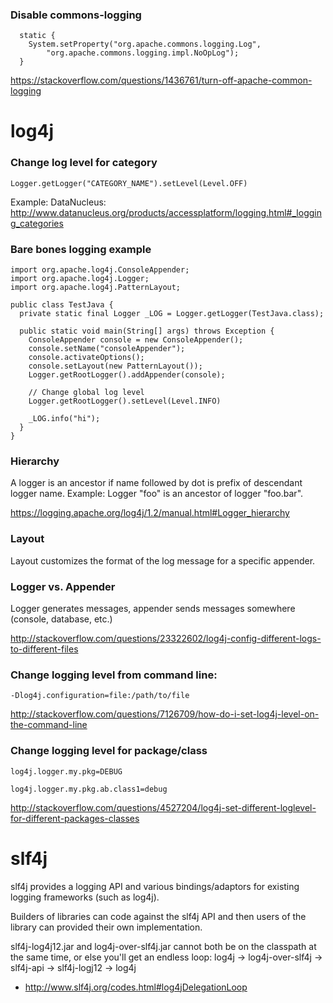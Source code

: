 ### Disable commons-logging

```
  static {
    System.setProperty("org.apache.commons.logging.Log",
        "org.apache.commons.logging.impl.NoOpLog");
  }
```

https://stackoverflow.com/questions/1436761/turn-off-apache-common-logging


# log4j

### Change log level for category

```
Logger.getLogger("CATEGORY_NAME").setLevel(Level.OFF)
```

Example: DataNucleus: http://www.datanucleus.org/products/accessplatform/logging.html#_logging_categories


### Bare bones logging example
```
import org.apache.log4j.ConsoleAppender;
import org.apache.log4j.Logger;
import org.apache.log4j.PatternLayout;

public class TestJava {
  private static final Logger _LOG = Logger.getLogger(TestJava.class);

  public static void main(String[] args) throws Exception {
    ConsoleAppender console = new ConsoleAppender();
    console.setName("consoleAppender");
    console.activateOptions();
    console.setLayout(new PatternLayout());
    Logger.getRootLogger().addAppender(console);

    // Change global log level
    Logger.getRootLogger().setLevel(Level.INFO)

    _LOG.info("hi");
  }
}
```


### Hierarchy

A logger is an ancestor if name followed by dot is prefix of descendant logger name. Example: Logger "foo" is an ancestor of logger "foo.bar".

https://logging.apache.org/log4j/1.2/manual.html#Logger_hierarchy


### Layout
Layout customizes the format of the log message for a specific appender.


### Logger vs. Appender
Logger generates messages, appender sends messages somewhere (console, database, etc.)

http://stackoverflow.com/questions/23322602/log4j-config-different-logs-to-different-files


### Change logging level from command line:
```
-Dlog4j.configuration=file:/path/to/file
```
http://stackoverflow.com/questions/7126709/how-do-i-set-log4j-level-on-the-command-line

### Change logging level for package/class
```
log4j.logger.my.pkg=DEBUG

log4j.logger.my.pkg.ab.class1=debug
```
http://stackoverflow.com/questions/4527204/log4j-set-different-loglevel-for-different-packages-classes


# slf4j

slf4j provides a logging API and various bindings/adaptors for existing logging frameworks (such as log4j).

Builders of libraries can code against the slf4j API and then users of the library can provided their own implementation.

slf4j-log4j12.jar and log4j-over-slf4j.jar cannot both be on the classpath at the same time, or else you'll get an endless loop: log4j -> log4j-over-slf4j -> slf4j-api -> slf4j-logj12 -> log4j
* http://www.slf4j.org/codes.html#log4jDelegationLoop